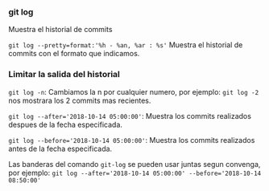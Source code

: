 ### git log
Muestra el historial de commits

`git log --pretty=format:'%h - %an, %ar : %s'`
Muestra el historial de commits con el formato que indicamos.

### Limitar la salida del historial
`git log -n`: Cambiamos la n por cualquier numero, por ejemplo: `git log -2` nos mostrara
los 2 commits mas recientes.

`git log --after='2018-10-14 05:00:00'`: Muestra los commits realizados despues de la fecha especificada.

`git log --before='2018-10-14 05:00:00'`: Muestra los commits realizados antes de la fecha especificada.

Las banderas del comando `git-log` se pueden usar juntas segun convenga, por ejemplo:
`git log --after='2018-10-14 05:00:00' --before='2018-10-14 08:50:00'`